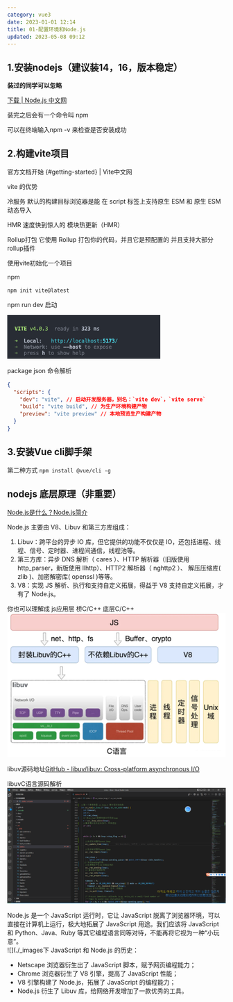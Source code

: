 ```yaml
---
category: vue3
date: 2023-01-01 12:14
title: 01-配置环境和Node.js
updated: 2023-05-08 09:12
---
```


## 1.安装nodejs（建议装14，16，版本稳定）

**装过的同学可以忽略**

[下载 | Node.js 中文网](http://nodejs.cn/download/current/ "下载 | Node.js 中文网")

装完之后会有一个命令叫 npm

可以在终端输入npm -v 来检查是否安装成功


## 2.构建vite项目
官方文档开始 {#getting-started} | Vite中文网

vite 的优势

 冷服务   默认的构建目标浏览器是能 在 script 标签上支持原生 ESM 和 原生 ESM 动态导入

 HMR  速度快到惊人的 模块热更新（HMR）

Rollup打包  它使用 Rollup 打包你的代码，并且它是预配置的 并且支持大部分rollup插件

使用vite初始化一个项目

npm
```sh
npm init vite@latest
```

npm run dev 启动

![](./_images/image-2023-01-01_12-17-25-309-01-配置环境.png)


package json 命令解析

```json
{
  "scripts": {
    "dev": "vite", // 启动开发服务器，别名：`vite dev`，`vite serve`
    "build": "vite build", // 为生产环境构建产物
    "preview": "vite preview" // 本地预览生产构建产物
  }
}
```


## 3.安装Vue cli脚手架 

第二种方式
`npm install @vue/cli -g`

## nodejs 底层原理（非重要）

[Node.js是什么？Node.js简介](http://c.biancheng.net/view/9338.html)

Node.js 主要由 V8、Libuv 和第三方库组成：

1. Libuv：跨平台的异步 IO 库，但它提供的功能不仅仅是 IO，还包括进程、线程、信号、定时器、进程间通信，线程池等。
2. 第三方库：异步 DNS 解析（ cares ）、HTTP 解析器（旧版使用 http_parser，新版使用 llhttp）、HTTP2 解析器（ nghttp2 ）、 解压压缩库( zlib )、加密解密库( openssl )等等。
3. V8：实现 JS 解析、执行和支持自定义拓展，得益于 V8 支持自定义拓展，才有了 Node.js。

你也可以理解成 js应用层  桥C/C++  底层C/C++ 
![](./_images/image-2023-01-01_12-19-18-059-01-配置环境.png)

libuv源码地址[GitHub - libuv/libuv: Cross-platform asynchronous I/O](https://github.com/libuv/libuv "GitHub - libuv/libuv: Cross-platform asynchronous I/O")

libuvC语言源码解析
![](./_images/image-2023-01-01_12-20-04-186-01-配置环境.png)

Node.js 是一个 JavaScript 运行时，它让 JavaScript 脱离了浏览器环境，可以直接在计算机上运行，极大地拓展了 JavaScript 用途。我们应该将 JavaScript 和 Python、Java、Ruby 等其它编程语言同等对待，不能再将它视为一种“小玩意”。  
![](./_images下 JavaScript 和 Node.js 的历史：

-   Netscape 浏览器衍生出了 JavaScript 脚本，赋予网页编程能力；
-   Chrome 浏览器衍生了 V8 引擎，提高了 JavaScript 性能；
-   V8 引擎构建了 Node.js，拓展了 JavaScript 的编程能力；
-   Node.js 衍生了 Libuv 库，给网络开发增加了一款优秀的工具。